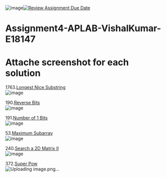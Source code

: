 ![image](https://github.com/user-attachments/assets/203d0439-b7b5-47ca-bc90-e95e463444f4)[![Review Assignment Due Date](https://classroom.github.com/assets/deadline-readme-button-22041afd0340ce965d47ae6ef1cefeee28c7c493a6346c4f15d667ab976d596c.svg)](https://classroom.github.com/a/limpFGil)
# Assignment4-APLAB-VishalKumar-E18147 
# Attache screenshot for each solution
1763.[Longest Nice Substring](https://leetcode.com/problems/longest-nice-substring/description/)<br>
![image](https://github.com/user-attachments/assets/80d5b9a6-bd09-4292-9429-9d4a3eace480)

190.[Reverse Bits](https://leetcode.com/problems/reverse-bits/description/)<br>
![image](https://github.com/user-attachments/assets/f1c9968e-5046-4643-87ad-1fb43587ec6b)

191.[Number of 1 Bits](https://leetcode.com/problems/number-of-1-bits/description/)<br>
![image](https://github.com/user-attachments/assets/6ca4f83f-d942-4e2f-8742-f89775a8f5e6)

53.[Maximum Subarray](https://leetcode.com/problems/maximum-subarray/description/)<br>
![image](https://github.com/user-attachments/assets/2a182bca-7bc8-4f0e-a384-cb550e65d4ea)

240.[Search a 2D Matrix II](https://leetcode.com/problems/search-a-2d-matrix-ii/description/)<br>
![image](https://github.com/user-attachments/assets/ab765d55-199f-4bf5-9125-339da6e0668f)

372.[Super Pow](https://leetcode.com/problems/super-pow/description/)<br>
![Uploading image.png…]()

